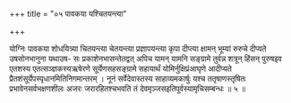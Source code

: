 +++
title = "०५ पावकया यश्चितयन्त्या"

+++

योग्निः पावकया शोधयित्र्या चितयन्त्या चेतयन्त्या प्रज्ञापयन्त्या कृपा दीप्त्या क्षामन् भूम्यां रुरुचे दीप्यते उषसोनभानुना यथाउष- सः प्रकाशेनभासन्तेतद्वत् अपिच यामन् यामनि सङ्ग्रामे तुर्वन्न शत्रून् हिंसन् पुरुषइव एतशस्य एतत्सञ्ज्ञकस्यऋषेरणे सूर्येणसहसङ्ग्रामे सहायार्थं योमिर्नुक्षिप्रंआघृणे आदीप्यते प्रैतशंसूर्येपस्पृधानमितिनिगमान्तरम् । नूनं सर्वेदेवास्तस्य साहाव्यमकार्षुः यश्च ततृषाणस्तृषितः प्रभावेनसर्वभक्षणशीलः अजरः जरारहितश्चभवति तं देवमृञ्जसइतिपूर्वस्यामृचिसम्बन्धः ॥ ५ ॥